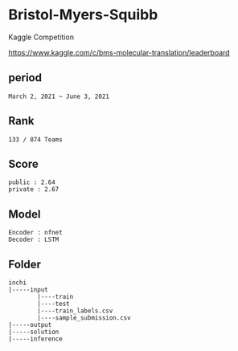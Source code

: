 # Bristol-Myers-Squibb
Kaggle Competition

https://www.kaggle.com/c/bms-molecular-translation/leaderboard

## period
~~~
March 2, 2021 ~ June 3, 2021
~~~

## Rank
~~~
133 / 874 Teams
~~~

## Score
~~~
public : 2.64
private : 2.67
~~~

## Model
~~~
Encoder : nfnet
Decoder : LSTM
~~~

## Folder
~~~~
inchi
|-----input
        |----train
        |----test
        |----train_labels.csv
        |----sample_submission.csv
|-----output
|-----solution
|-----inference
~~~~
